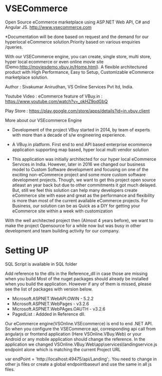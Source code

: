 # VSECommerce

Open Source eCommerce marketplace using ASP.NET Web API, C# and Angular JS. http://www.vsecommerce.com

*Documentation will be done based on request and the demand for our hyperlocal eCommerce solution.Priority based on various enquiries /queries.

With our VSECommerce engine, you can create, single store, multi store, hyper local ecommerce or even online movie site (Demo:http://moviesdemo.vbuy.in/Home.html). A flexible architectured product with High Performance, Easy to Setup, Customizable eCommerce marketplace solution.

Author : Sivakumar Anirudhan, VS Online Services Pvt ltd, India.

Youtube Video : eCommerce feature of VBuy.in : https://www.youtube.com/watch?v=_okHZ9odGbQ

Play Store : https://play.google.com/store/apps/details?id=in.vbuy.client

More about our VSEcommerce Engine 
 
 * Development of the project VBuy started in 2014, by team of experts with more than a decade of s/w engineering experience.
  
 * A VBuy.in platform. First end to end API based enterprise ecommerce application supporting map based, hyper local multi vendor solution
 
* This application was initially architected for our hyper local eCommerce Services in India. However, later in 2016 we changed our business model to Custom Software development and focusing on one of the exciting non-eCommerce project and some more custom software development projects.  Though, we want to get this project open source atleast an year back but due to other commitments it got much delayed. But, still we feel this solution can help many developers create eCommerce site with ease and great as the performance and flexibility is more than most of the current available eCommerce projects. For Business, our solution can be as Quick as a DIY for getting your eCommerce site within a week with customization

With the well architected project then (Almost 4 years before), we want to make the project Opensource for a while now but was busy in other development and team building activity for our company. 

# Setting UP

SQL Script is available in SQL folder

Add reference to the dlls in the Reference_dll in case those are missing when you build
Most of the nuget packages should already be installed when you build the application. 
However if any of them is missed, please see the list of packages with version below.

* Microsoft.ASPNET.WebAPI.OWIN - 5.2.2
* Microsoft.ASPNET.WebPages - v3.2.6
* Microsoft.ASPNET.WebPAges.OAUTH - v3.2.6
* PagedList : Addded in Reference dll.

Our eCommerce engine(VSOnline.VSEcommerce) is end to end .NET API. So when you configure the VSECommerce api, corresponding api call from angularjs or frontend application (Here VSOnline.VBuy.Web) or your Android or any mobile application should change the reference.  In the application we changed VSOnline.VBuy.Web\app\services\landingservice.js endpoint alone which is matching the current Project URL 

 var endPoint = 'http://localhost:49475/api/Landing';. You need to change in other js files or create a global endpointbaseurl and use the same in all js files.
 
 
 
